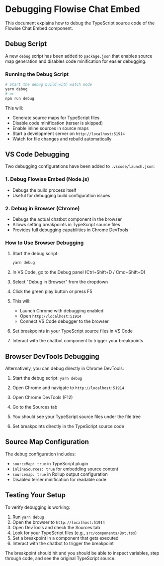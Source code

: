 # Debugging Flowise Chat Embed

This document explains how to debug the TypeScript source code of the Flowise Chat Embed component.

## Debug Script

A new `debug` script has been added to `package.json` that enables source map generation and disables code minification for easier debugging.

### Running the Debug Script

```bash
# Start the debug build with watch mode
yarn debug
# or
npm run debug
```

This will:
- Generate source maps for TypeScript files
- Disable code minification (terser is skipped)
- Enable inline sources in source maps
- Start a development server on `http://localhost:51914`
- Watch for file changes and rebuild automatically

## VS Code Debugging

Two debugging configurations have been added to `.vscode/launch.json`:

### 1. Debug Flowise Embed (Node.js)
- Debugs the build process itself
- Useful for debugging build configuration issues

### 2. Debug in Browser (Chrome)
- Debugs the actual chatbot component in the browser
- Allows setting breakpoints in TypeScript source files
- Provides full debugging capabilities in Chrome DevTools

### How to Use Browser Debugging

1. Start the debug script:
   ```bash
   yarn debug
   ```

2. In VS Code, go to the Debug panel (Ctrl+Shift+D / Cmd+Shift+D)

3. Select "Debug in Browser" from the dropdown

4. Click the green play button or press F5

5. This will:
   - Launch Chrome with debugging enabled
   - Open `http://localhost:51914`
   - Connect VS Code debugger to the browser

6. Set breakpoints in your TypeScript source files in VS Code

7. Interact with the chatbot component to trigger your breakpoints

## Browser DevTools Debugging

Alternatively, you can debug directly in Chrome DevTools:

1. Start the debug script: `yarn debug`

2. Open Chrome and navigate to `http://localhost:51914`

3. Open Chrome DevTools (F12)

4. Go to the Sources tab

5. You should see your TypeScript source files under the file tree

6. Set breakpoints directly in the TypeScript source code

## Source Map Configuration

The debug configuration includes:
- `sourceMap: true` in TypeScript plugin
- `inlineSources: true` for embedding source content
- `sourcemap: true` in Rollup output configuration
- Disabled terser minification for readable code

## Testing Your Setup

To verify debugging is working:

1. Run `yarn debug`
2. Open the browser to `http://localhost:51914`
3. Open DevTools and check the Sources tab
4. Look for your TypeScript files (e.g., `src/components/Bot.tsx`)
5. Set a breakpoint in a component that gets executed
6. Interact with the chatbot to trigger the breakpoint

The breakpoint should hit and you should be able to inspect variables, step through code, and see the original TypeScript source.